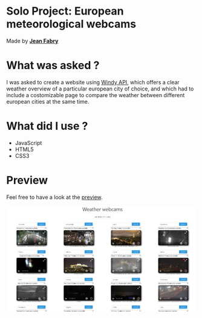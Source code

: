 # Solo Project: European meteorological webcams
Made by [**Jean Fabry**](https://github.com/JeanFabry)

# What was asked ?
I was asked to create a website using [Windy API](https://api.windy.com/), which offers a clear weather overview of a particular european city of choice, and which had to include a costomizable page to compare the weather between different european cities at the same time. 

# What did I use ? 
* JavaScript
* HTML5
* CSS3

# Preview
Feel free to have a look at the [preview](https://jeanfabry.github.io/Meteo-webcams/).  

[![](./assets/preview.png)](https://jeanfabry.github.io/Meteo-webcams/)

